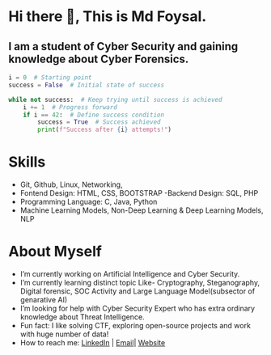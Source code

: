 # Hi there 👋, This is Md Foysal.
## I am a student of Cyber Security and gaining knowledge about Cyber Forensics. 
```python
i = 0  # Starting point
success = False  # Initial state of success

while not success:  # Keep trying until success is achieved
    i += 1  # Progress forward
    if i == 42:  # Define success condition
        success = True  # Success achieved
        print(f"Success after {i} attempts!")
```

# Skills
- Git, Github, Linux, Networking,
- Fontend Design: HTML, CSS, BOOTSTRAP
-Backend Design: SQL, PHP
- Programming Language: C, Java, Python
- Machine Learning Models, Non-Deep Learning & Deep Learning Models, NLP  

# About Myself
- I’m currently working on Artificial Intelligence and Cyber Security. 
- I’m currently learning distinct topic Like- Cryptography, Steganography, Digital forensic, SOC Activity and Large Language Model(subsector of genarative AI)   
- I’m looking for help with Cyber Security Expert who has extra ordinary knowledge about Threat Intelligence. 
- Fun fact: I like solving CTF, exploring open-source projects and work with huge number of data!
- How to reach me: [LinkedIn](https://linkedin.com/in/mdfoysalcysec) | [Email](mdfoysal.cysec@gmail.com)| [Website](https://mdfoysal.com) 
